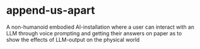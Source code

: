 # append-us-apart
A non-humanoid embodied AI-installation where a user can interact with an LLM through voice prompting and getting their answers on paper as to show the effects of LLM-output on the physical world
